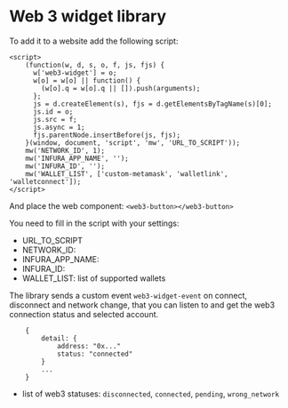 # Web 3 widget library
To add it to a website add the following script:
```
<script>
    (function(w, d, s, o, f, js, fjs) {
      w['web3-widget'] = o;
      w[o] = w[o] || function() {
        (w[o].q = w[o].q || []).push(arguments);
      };
      js = d.createElement(s), fjs = d.getElementsByTagName(s)[0];
      js.id = o;
      js.src = f;
      js.async = 1;
      fjs.parentNode.insertBefore(js, fjs);
    }(window, document, 'script', 'mw', 'URL_TO_SCRIPT'));
    mw('NETWORK_ID', 1);
    mw('INFURA_APP_NAME', '');
    mw('INFURA_ID', '');
    mw('WALLET_LIST', ['custom-metamask', 'walletlink', 'walletconnect']);
</script>
```
And place the web component: `<web3-button></web3-button>`


You need to fill in the script with your settings:
- URL_TO_SCRIPT
- NETWORK_ID: 
- INFURA_APP_NAME:
- INFURA_ID:
- WALLET_LIST: list of supported wallets

The library sends a custom event `web3-widget-event` on connect, disconnect and network change, that you can listen to and get the web3 connection status and selected account.
```
    {
        detail: {
            address: "0x..."
            status: "connected"
        }
        ...
    }
```
- list of web3 statuses: `disconnected`, `connected`, `pending`, `wrong_network`
  

